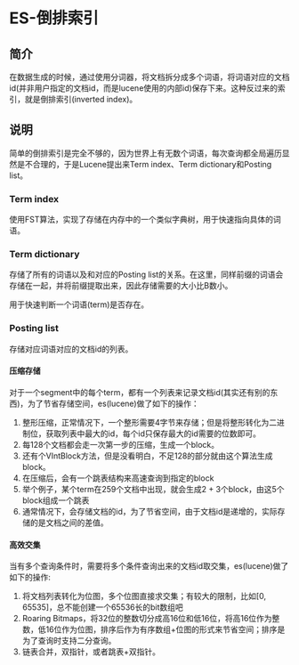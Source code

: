 # ES-倒排索引

## 简介

在数据生成的时候，通过使用分词器，将文档拆分成多个词语，将词语对应的文档id(并非用户指定的文档id，而是lucene使用的内部id)保存下来。这种反过来的索引，就是倒排索引(inverted index)。

## 说明

简单的倒排索引是完全不够的，因为世界上有无数个词语，每次查询都全局遍历显然是不合理的，于是Lucene提出来Term index、Term dictionary和Posting list。

### Term index

使用FST算法，实现了存储在内存中的一个类似字典树，用于快速指向具体的词语。

### Term dictionary

存储了所有的词语以及和对应的Posting list的关系。在这里，同样前缀的词语会存储在一起，并将前缀提取出来，因此存储需要的大小比B数小。

用于快速判断一个词语(term)是否存在。

### Posting list

存储对应词语对应的文档id的列表。

#### 压缩存储

对于一个segment中的每个term，都有一个列表来记录文档id(其实还有别的东西)，为了节省存储空间，es(lucene)做了如下的操作：

1. 整形压缩，正常情况下，一个整形需要4字节来存储；但是将整形转化为二进制位，获取列表中最大的id，每个id只保存最大的id需要的位数即可。
2. 每128个文档都会走一次第一步的压缩，生成一个block。
3. 还有个VIntBlock方法，但是没看明白，不足128的部分就由这个算法生成block。
4. 在压缩后，会有一个跳表结构来高速查询到指定的block
5. 举个例子，某个term在259个文档中出现，就会生成2 + 3个block，由这5个block组成一个跳表
6. 通常情况下，会存储文档的id，为了节省空间，由于文档id是递增的，实际存储的是文档之间的差值。

#### 高效交集

当有多个查询条件时，需要将多个条件查询出来的文档id取交集，es(lucene)做了如下的操作:

1. 将文档列表转化为位图，多个位图直接求交集；有较大的限制，比如[0, 65535]，总不能创建一个65536长的bit数组吧
2. Roaring Bitmaps，将32位的整数切分成高16位和低16位，将高16位作为整数，低16位作为位图，排序后作为有序数组+位图的形式来节省空间；排序是为了查询时支持二分查询。
3. 链表合并，双指针，或者跳表+双指针。
